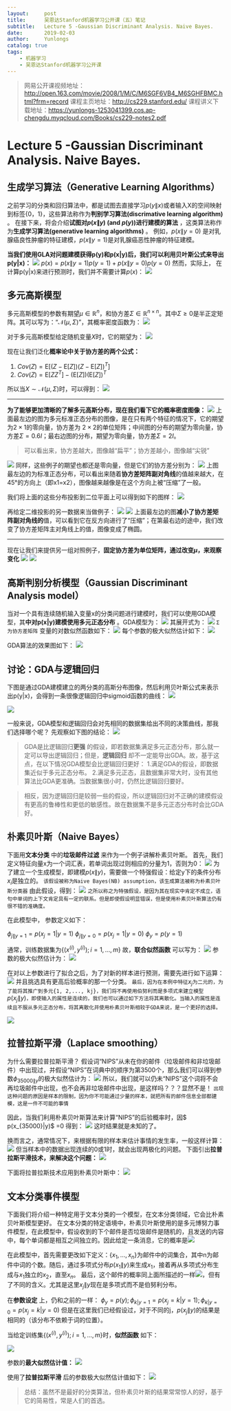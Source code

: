 ```yaml
---
layout:     post
title:      吴恩达Stanford机器学习公开课（五）笔记
subtitle:   Lecture 5 -Gaussian Discriminant Analysis. Naive Bayes.
date:       2019-02-03
author:     Yunlongs
catalog: true
tags:
    - 机器学习
    - 吴恩达Stanford机器学习公开课
---
```


>网易公开课视频地址：http://open.163.com/movie/2008/1/M/C/M6SGF6VB4_M6SGHFBMC.html?frm=record
课程主页地址：http://cs229.stanford.edu/
课程讲义下载地址：https://yunlongs-1253041399.cos.ap-chengdu.myqcloud.com/Books/cs229-notes2.pdf


# Lecture 5 -Gaussian Discriminant Analysis. Naive Bayes.

## 生成学习算法（Generative Learning Algorithms）
之前学习的分类和回归算法中，都是试图去直接学习$p(y\|x)$或者输入X的空间映射到标签{0，1}，这些算法称作为**判别学习算法(discrimative learning algorithm)** 。
在接下来，将会介绍**试图对$p(x\|y)$ (and $p(y)$)进行建模的算法** ，这类算法称作为**生成学习算法(generative learning algorithms)** 。
例如，$p(x\|y=0)$ 是对乳腺癌良性肿瘤的特征建模，$p(x\|y = 1)$是对乳腺癌恶性肿瘤的特征建模。

**当我们使用GLA对问题建模获得p(y)和p(x|y)后，我们可以利用贝叶斯公式来导出p(y|x)：**
![](https://yunlongs-1253041399.cos.ap-chengdu.myqcloud.com/image/Stanford/lecture-5-1.jpg)
$p(x) = p(x\|y = 1)p(y = 1) + p(x\|y =0)p(y = 0)$
然而，实际上， 在计算p(y|x)来进行预测时，我们并不需要计算$p(x)$：
![](https://yunlongs-1253041399.cos.ap-chengdu.myqcloud.com/image/Stanford/lecture-5-2.jpg)

## 多元高斯模型
多元高斯模型的参数有期望$\mu \in \mathbb{R}^{n}$，和协方差$\Sigma \in \mathbb{R}^{n \times n}$。其中$\Sigma \geq 0$是半正定矩阵。其可以写为：“$\mathcal{N}(\mu, \Sigma)$”，其概率密度函数为：
![](https://yunlongs-1253041399.cos.ap-chengdu.myqcloud.com/image/Stanford/lecture-5-26.jpg)

对于多元高斯模型给定随机变量$X$时，它的期望为：
![](https://yunlongs-1253041399.cos.ap-chengdu.myqcloud.com/image/Stanford/lecture-5-27.jpg)

现在让我们泛化**概率论中关于协方差的两个公式：**
1. $Cov(Z)=\mathrm{E}\left[(Z-\mathrm{E}[Z])(Z-\mathrm{E}[Z])^{T}\right]$
2. $Cov(Z)=\mathrm{E}\left[Z Z^{T}\right]-(\mathrm{E}[Z])(\mathrm{E}[Z])^{T}$

所以当$X \sim \mathcal{N}(\mu, \Sigma)$时，可以得到：
![](https://yunlongs-1253041399.cos.ap-chengdu.myqcloud.com/image/Stanford/lecture-5-28.jpg)


------
**为了能够更加清晰的了解多元高斯分布，现在我们看下它的概率密度图像：**
![](https://yunlongs-1253041399.cos.ap-chengdu.myqcloud.com/image/Stanford/lecture-5-29.jpg)
上面最左边的图为多元标准正态分布的图像，是在只有两个特征的情况下，它的期望为$2 \times 1$的零向量，协方差为 $2\times 2$的单位矩阵；中间图的分布的期望为零向量，协方差$\Sigma=0.6 I$；最右边图的分布，期望为零向量，协方差$\Sigma=2 I$。
>可以看出来，协方差越大，图像越“扁平”；协方差越小，图像越“尖锐”

![](https://yunlongs-1253041399.cos.ap-chengdu.myqcloud.com/image/Stanford/lecture-5-30.jpg)
同样，这些例子的期望也都还是零向量，但是它们的协方差分别为：
![](https://yunlongs-1253041399.cos.ap-chengdu.myqcloud.com/image/Stanford/lecture-5-31.jpg)
上图最左边的为标准正态分布，可以看出来随着**协方差矩阵副对角线**的值越来越大，在45°的方向上（即x1=x2），图像越来越像是在这个方向上被“压缩”了一般。

我们将上面的这些分布投影到二位平面上可以得到如下的图样：
![](https://yunlongs-1253041399.cos.ap-chengdu.myqcloud.com/image/Stanford/lecture-5-32.jpg)

再给定二维投影的另一数据来当做例子：
![](https://yunlongs-1253041399.cos.ap-chengdu.myqcloud.com/image/Stanford/lecture-5-33.jpg)
![](https://yunlongs-1253041399.cos.ap-chengdu.myqcloud.com/image/Stanford/lecture-5-34.jpg)
上面最左边的图**减小了协方差矩阵副对角线的**值，可以看到它在反方向进行了“压缩”；在第最右边的途中，我们改变了协方差矩阵主对角线上的值，图像变成了椭圆。


----
现在让我们来提供另一组对照例子，**固定协方差为单位矩阵，通过改变$\mu$，来观察变化**
![](https://yunlongs-1253041399.cos.ap-chengdu.myqcloud.com/image/Stanford/lecture-5-35.jpg)
![](https://yunlongs-1253041399.cos.ap-chengdu.myqcloud.com/image/Stanford/lecture-5-36.jpg)



## 高斯判别分析模型（Gaussian Discriminant Analysis model）

当对一个具有连续随机输入变量x的分类问题进行建模时，我们可以使用GDA模型，其**中对p(x|y)建模使用多元正态分布** 。GDA模型为：
![](https://yunlongs-1253041399.cos.ap-chengdu.myqcloud.com/image/Stanford/lecture-5-3.jpg)
其展开式为：
![](https://yunlongs-1253041399.cos.ap-chengdu.myqcloud.com/image/Stanford/lecture-5-4.jpg)
`Σ为协方差矩阵`
变量的对数似然函数如下：
![](https://yunlongs-1253041399.cos.ap-chengdu.myqcloud.com/image/Stanford/lecture-5-5.jpg)
每个参数的极大似然估计如下：
![](https://yunlongs-1253041399.cos.ap-chengdu.myqcloud.com/image/Stanford/lecture-5-6.jpg)

GDA算法的效果图如下：
![](https://yunlongs-1253041399.cos.ap-chengdu.myqcloud.com/image/Stanford/lecture-5-7.jpg)

## 讨论：GDA与逻辑回归
下图是通过GDA建模建立的两分类的高斯分布图像，然后利用贝叶斯公式来表示出p(y|x)，会得到一条很像逻辑回归中sigmoid函数的曲线：
![](https://yunlongs-1253041399.cos.ap-chengdu.myqcloud.com/image/Stanford/lecture-5-8.jpg)

![](https://yunlongs-1253041399.cos.ap-chengdu.myqcloud.com/image/Stanford/lecture-5-9.jpg)

一般来说，GDA模型和逻辑回归会对先相同的数据集给出不同的决策曲线，那我们选择哪个呢？
先观察如下图的结论：
![](https://yunlongs-1253041399.cos.ap-chengdu.myqcloud.com/image/Stanford/lecture-5-10.jpg)
>GDA是比逻辑回归**更强** 的假设，即若数据集满足多元正态分布，那么就一定可以导出逻辑回归；但是，**逻辑回归** 却不一定能导出GDA。故，基于这点，在以下情况GDA模型会比逻辑回归更好：
1.满足GDA的假设，即数据集近似于多元正态分布。
2.满足多元正态，且数据集非常大时，没有其他算法比GDA更准确。当数据集很小时，仍然比逻辑回归要好。

>相反，因为逻辑回归是较弱一些的假设，所以逻辑回归对不正确的建模假设有更高的鲁棒性和更低的敏感性。故在数据集不是多元正态分布时会比GDA好。

## 朴素贝叶斯（Naive Bayes）
下面用**文本分类** 中的**垃圾邮件过滤** 来作为一个例子讲解朴素贝叶斯。
首先，我们定义特征向量x为一个词汇表，若单词出现过则相应的分量为1，否则为0：
![](https://yunlongs-1253041399.cos.ap-chengdu.myqcloud.com/image/Stanford/lecture-5-11.jpg)
为了建立一个生成模型，即建模$p(x\|y)$，需要做一个特强假设：给定y下的条件分布$x_i$是独立的。
`该假设被称为Naive Bayes(NB) assumption，该生成算法被称为朴素贝叶斯分类器`
由此假设，得到：
![](https://yunlongs-1253041399.cos.ap-chengdu.myqcloud.com/image/Stanford/lecture-5-12.jpg)
`之所以称之为特强假设，是因为其在现实中肯定不成立，语句中单词的上下文肯定具有一定的联系。但是即使假设明显错误，但是使用朴素贝叶斯算法仍有很不错的准确度。`

在此模型中， 参数定义如下：

$\phi_{j\|y=1} = p(x_j = 1|y = 1)$
$\phi_{j\|y=0} = p(x_j = 1|y = 0)$
$\phi_y = p(y = 1)$

通常，训练数据集为$\{(x^{(i)}, y^{(i)}); i =1,..., m\}$
故，**联合似然函数** 可以写为：
![](https://yunlongs-1253041399.cos.ap-chengdu.myqcloud.com/image/Stanford/lecture-5-13.jpg)
参数的极大似然估计为：
![](https://yunlongs-1253041399.cos.ap-chengdu.myqcloud.com/image/Stanford/lecture-5-14.jpg)

在对以上参数进行了拟合之后，为了对新的样本进行预测，需要先进行如下运算：
![](https://yunlongs-1253041399.cos.ap-chengdu.myqcloud.com/image/Stanford/lecture-5-15.jpg)
并且挑选具有更高后验概率的那一个分类。
`最后，因为在本例中特征`$x_j$`为二元的，为了能将其推广到多元{1, 2,..., kj}，我们将不再使用伯努利而是多项式来建立模型`$p(x_j\|y)$`，即使输入的属性是连续的，我们也可以通过如下方法将其离散化。当输入的属性是连续且不服从多元正态分布，将其离散化并使用朴素贝叶斯相较于GDA来说，是一个更好的选择。`

![](https://yunlongs-1253041399.cos.ap-chengdu.myqcloud.com/image/Stanford/lecture-5-16.jpg)

## 拉普拉斯平滑（Laplace smoothing）
为什么需要拉普拉斯平滑？
假设词“NIPS”从未在你的邮件（垃圾邮件和非垃圾邮件）中出现过，并假设“NIPS”在词典中的顺序为第3500个，那么我们可以得到参数$\phi_{35000\|y}$的极大似然估计为：
![](https://yunlongs-1253041399.cos.ap-chengdu.myqcloud.com/image/Stanford/lecture-5-17.jpg)
所以，我们就可以仍未“NIPS”这个词将不会再垃圾邮件中出现，也不会再非垃圾邮件中出现，是这样吗？？？显然不是！
`出现这种问题的原因是样本的限制，因为你不可能通过少量的样本，就把所有的邮件信息全部都建模，这是一件不可能的事情`

因此，当我们利用朴素贝叶斯算法来计算“NIPS”的后验概率时，因$ p(x_{35000}|y)$ =0 得到：
![](https://yunlongs-1253041399.cos.ap-chengdu.myqcloud.com/image/Stanford/lecture-5-18.jpg)
这时结果就是未知的了。

换而言之，通常情况下，来根据有限的样本来估计事情的发生率，一般这样计算：
![](https://yunlongs-1253041399.cos.ap-chengdu.myqcloud.com/image/Stanford/lecture-5-19.jpg)
但当样本中的数据出现连续的0或1时，就会出现两极化的问题。
下面引出**拉普拉斯平滑技术，来解决这个问题：**
![](https://yunlongs-1253041399.cos.ap-chengdu.myqcloud.com/image/Stanford/lecture-5-20.jpg)

下面将拉普拉斯技术应用到朴素贝叶斯中：
![](https://yunlongs-1253041399.cos.ap-chengdu.myqcloud.com/image/Stanford/lecture-5-21.jpg)

## 文本分类事件模型
下面我们将介绍一种特定用于文本分类的一个模型，在文本分类领域，它会比朴素贝叶斯模型更好。
在文本分类的特定语境中，朴素贝叶斯使用的是多元博努力事件模型，在此模型中，假设收到的下个邮件是否垃圾邮件是随机的，且发送的内容中，每个单词都是相互之间独立的。因此给定一条消息，它的概率是![](https://yunlongs-1253041399.cos.ap-chengdu.myqcloud.com/image/Stanford/lecture-5-22.jpg)

在此模型中，首先需要更改如下定义：$\{x_1,...,x_n\}$为邮件中的词集合，其中n为邮件中词的个数。随后，通过多项式分布$p(x_1\|y)$来生成$x_1$，接着再从多项式分布生成与$x_1$独立的$x_2$，直至$x_n$。
最后，这个邮件的概率同上面所描述的一样![](https://yunlongs-1253041399.cos.ap-chengdu.myqcloud.com/image/Stanford/lecture-5-22.jpg)，但有了不同的含义。尤其是这里$x_j\|y$现在是多项式而不是伯努利分布。

在**参数设定** 上，仍和之前的一样：
$\phi_y = p(y) ;\phi_{k|y=1} =p(x_j = k|y = 1) ;\phi_{k|y=0} = p(x_j = k|y = 0)$
但是在这里我们已经假设过，对于不同的j，$p(x_j\|y)$的结果是相同的（该分布不依赖于词的位置）。

当给定训练集$\{(x^{(i)}, y^{(i)}); i = 1,..., m\}$时，**似然函数** 如下：

![](https://yunlongs-1253041399.cos.ap-chengdu.myqcloud.com/image/Stanford/lecture-5-23.jpg)

参数的**最大似然估计值：** 
![](https://yunlongs-1253041399.cos.ap-chengdu.myqcloud.com/image/Stanford/lecture-5-24.jpg)

使用了**拉普拉斯平滑** 后的参数极大似然估计值如下：
![](https://yunlongs-1253041399.cos.ap-chengdu.myqcloud.com/image/Stanford/lecture-5-25.jpg)
>总结：虽然不是最好的分类算法，但朴素贝叶斯的结果常常惊人的好，基于它的简易性，常是人们的首选。